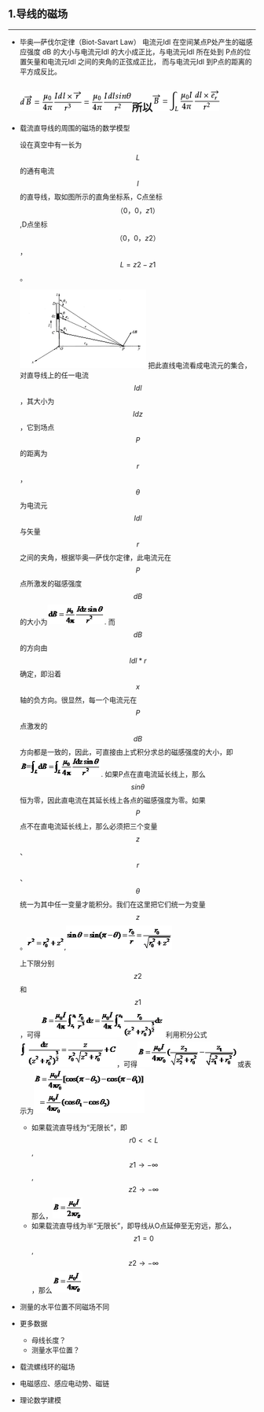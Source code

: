 ## 1.导线的磁场

---

* 毕奥—萨伐尔定律（Biot-Savart Law）
  电流元Idl 在空间某点P处产生的磁感应强度 dB 的大小与电流元Idl 的大小成正比，与电流元Idl 所在处到 P点的位置矢量和电流元Idl 之间的夹角的正弦成正比， 而与电流元Idl 到P点的距离的平方成反比。

  ## ![](/assets/3b292df5e0fe99251eb1aeda31a85edf8cb171ff[1].png)所以![](/assets/f31fbe096b63f6249234405d8544ebf81a4ca307[1].png)

* 载流直导线的周围的磁场的数学模型

  设在真空中有一长为$$L$$的通有电流$$I$$的直导线，取如图所示的直角坐标系，C点坐标$$（0，0，z1）$$,D点坐标$$（0，0，z2）$$，$$L=z2-z1$$。

  ![](/assets/图片1.png)
  把此直线电流看成电流元的集合，对直导线上的任一电流$$Idl$$，其大小为$$Idz$$，它到场点$$P$$的距离为$$r$$，$$θ$$为电流元$$Idl$$与矢量$$r$$之间的夹角，根据毕奥—萨伐尔定律，此电流元在$$P$$点所激发的磁感强度$$dB$$的大小为![](/assets/图片3.png).
  而$$dB$$的方向由$$Idl*r$$确定，即沿着$$x$$轴的负方向。很显然，每一个电流元在$$P$$点激发的$$dB$$方向都是一致的，因此，可直接由上式积分求总的磁感强度的大小，即![](/assets/图片4.png).
  如果P点在直电流延长线上，那么$$sinθ$$恒为零，因此直电流在其延长线上各点的磁感强度为零。如果$$P$$点不在直电流延长线上，那么必须把三个变量$$z$$、$$r$$、$$θ$$统一为其中任一变量才能积分。我们在这里把它们统一为变量$$z$$。![](/assets/图片5.png),![](/assets/图片6.png)

  上下限分别$$z2$$和$$z1$$，可得![](/assets/图片7.png)
  利用积分公式![](/assets/图片8.png)，可得![](/assets/图片9.png)或表示为![](/assets/图片10.png)

  * 如果载流直导线为“无限长”，即$$r0<<L$$,$$z1→-∞$$,$$z2→-∞$$那么，![](/assets/图片11.png)
  * 如果载流直导线为半“无限长”，即导线从O点延伸至无穷远，那么，$$z1=0$$,$$z2→-∞$$，那么![](/assets/图片12.png)



* 测量的水平位置不同磁场不同

* 更多数据

  * 母线长度？
  * 测量水平位置？


* 载流螺线环的磁场
* 电磁感应、感应电动势、磁链

* 理论数学建模


